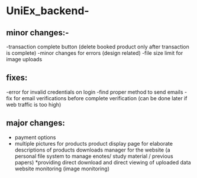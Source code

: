 # UniEx_backend-
## minor changes:-
-transaction complete button (delete booked product only after transaction is complete)
-minor changes for errors (design related)
-file size limit for image uploads

## fixes:
-error for invalid credentials on login
-find proper method to send emails 
-fix for email verifications before complete verification (can be done later if web traffic is too high)

## major changes:
- payment options
- multiple pictures for products 
product display page for elaborate descriptions of products
downloads manager for the website (a personal file system to manage enotes/ study material / previous papers)
*providing direct download and direct viewing of uploaded data
website monitoring (image monitoring)
